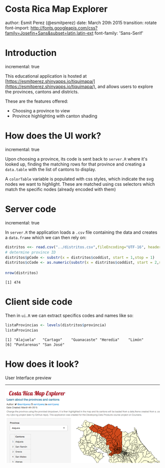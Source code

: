 

Costa Rica Map Explorer
========================================================
author: Esmit Perez (@esmitperez)
date: March 20th 2015
transition: rotate
font-import: http://fonts.googleapis.com/css?family=Josefin+Sans&subset=latin,latin-ext
font-family: 'Sans-Serif'

Introduction
========================================================
incremental: true

This educational application is hosted at [https://esmitperez.shinyapps.io/tiquimapa/](https://esmitperez.shinyapps.io/tiquimapa/), and allows users to explore the provinces, cantons and districts. 

These are the features offered:

- Choosing a province to view
- Province highlighting with canton shading


How does the UI work?
========================================================
incremental: true

Upon choosing a province, its code is sent back to `server.R` where it's looked up, finding the matching rows for that province and creating a `data.table` with the list of cantons to display.

A `colorTable` variable is populated with css styles, which indicate the svg nodes we want to highlight. These are matched using css selectors which match the specific nodes (already encoded with them)


Server code
========================================================
incremental: true

In `server.R`  the application loads a `.csv` file containing the data and creates a `data.frame` which we can then rely on:

```r
distritos <<- read.csv("../distritos.csv",fileEncoding="UTF-16", header = T)
# determine province ID
distritos$pCode <- substr(x = distritos$coddist, start = 1,stop = 1)
distritos$cCode <- as.numeric(substr(x = distritos$coddist, start = 2,stop = 3))

nrow(distritos)
```

```
[1] 474
```

Client side code
========================================================

Then in `ui.R` we can extract specifics codes and names like so:

```r
listaProvincias <- levels(distritos$provincia)
listaProvincias
```

```
[1] "Alajuela"   "Cartago"    "Guanacaste" "Heredia"    "Limón"     
[6] "Puntarenas" "San José"  
```


How does it look?
========================================================

User Interface preview
***
![Screenshot](screenshot.png)



